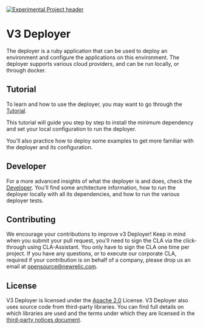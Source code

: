 [![Experimental Project header](https://github.com/newrelic/opensource-website/raw/master/src/images/categories/Experimental.png)](https://opensource.newrelic.com/oss-category/#experimental)

# V3 Deployer

The deployer is a ruby application that can be used to deploy an environment and configure the applications on this environment. The deployer supports various cloud providers, and can be run locally, or through docker.

## Tutorial

To learn and how to use the deployer, you may want to go through the [Tutorial](documentation/tutorial/README.md).

This tutorial will guide you step by step to install the minimum dependency and set your local configuration to run the deployer. 

You'll also practice how to deploy some examples to get more familiar with the deployer and its configuration.

## Developer

For a more advanced insights of what the deployer is and does, check the [Developer](documentation/developer/README.md). You'll find some architecture information, how to run the deployer locally with all its dependencies, and how to run the various deployer tests.

## Contributing
We encourage your contributions to improve v3 Deployer! Keep in mind when you submit your pull request, you'll need to sign the CLA via the click-through using CLA-Assistant. You only have to sign the CLA one time per project.
If you have any questions, or to execute our corporate CLA, required if your contribution is on behalf of a company,  please drop us an email at opensource@newrelic.com.

## License
V3 Deployer is licensed under the [Apache 2.0](http://apache.org/licenses/LICENSE-2.0.txt) License. V3 Deployer also uses source code from third-party libraries. You can find full details on which libraries are used and the terms under which they are licensed in the [third-party notices document](./THIRD_PARTY_NOTICES.md).
